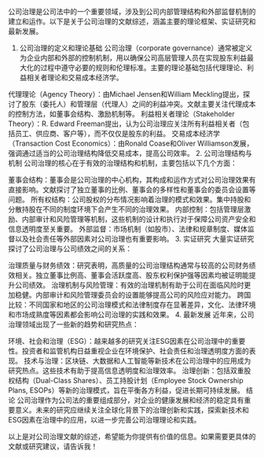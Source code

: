 公司治理是公司法中的一个重要领域，涉及到公司内部管理结构和外部监督机制的建立和运作。以下是关于公司治理的文献综述，涵盖主要的理论框架、实证研究和最新发展。

1. 公司治理的定义和理论基础
公司治理（corporate governance）通常被定义为企业内部和外部的控制机制，用以确保公司高层管理人员在实现股东利益最大化的过程中遵守必要的规则和伦理标准。主要的理论基础包括代理理论、利益相关者理论和交易成本经济学。

代理理论（Agency Theory）：由Michael Jensen和William Meckling提出，探讨了股东（委托人）和管理层（代理人）之间的利益冲突。文献主要关注代理成本的控制方法，如董事会结构、激励机制等。
利益相关者理论（Stakeholder Theory）：R. Edward Freeman提出，认为公司治理应关注所有利益相关者（包括员工、供应商、客户等），而不仅仅是股东的利益。
交易成本经济学（Transaction Cost Economics）：由Ronald Coase和Oliver Williamson发展，强调通过适当的公司治理结构降低交易成本，提高公司效率。
2. 公司治理结构与机制
公司治理的核心在于有效的治理结构和机制，主要包括以下几个方面：

董事会结构：董事会是公司治理的中心机构，其构成和运作方式对公司治理效果有直接影响。文献探讨了独立董事的比例、董事会的多样性和董事会的委员会设置等问题。
所有权结构：公司股权的分布情况影响着治理的模式和效果。集中持股和分散持股在不同的制度环境下会产生不同的治理效果。
内部控制：包括管理层激励、内部审计和风险管理等机制，这些机制的设计和执行对于保障公司资产安全和信息透明度至关重要。
外部监督：市场机制（如股市）、法律和规章制度、媒体监督以及社会责任等外部因素对公司治理也有重要影响。
3. 实证研究
大量实证研究探讨了公司治理与公司绩效之间的关系：

治理质量与财务绩效：研究表明，高质量的公司治理结构通常与较高的公司财务绩效相关。独立董事比例高、董事会活跃度高、股东权利保护强等因素均被证明能提升公司绩效。
治理机制与风险管理：有效的治理机制有助于公司在面临风险时更加稳健。内部审计和风险管理委员会的设置能够提高公司的风险应对能力。
跨国比较：不同国家和地区的公司治理模式和法律制度存在显著差异，文化、法律环境和市场成熟度等因素都会影响公司治理的实践和效果。
4. 最新发展
近年来，公司治理领域出现了一些新的趋势和研究热点：

环境、社会和治理（ESG）：越来越多的研究关注ESG因素在公司治理中的重要性。投资者和监管机构日益重视企业在环境保护、社会责任和治理透明度方面的表现。
技术与治理：区块链、大数据和人工智能等新技术在公司治理中的应用成为研究热点。这些技术有助于提高信息透明度和治理效率。
治理创新：包括双重股权结构（Dual-Class Shares）、员工持股计划（Employee Stock Ownership Plans, ESOPs）等新的治理模式，旨在平衡各方利益，促进长期可持续发展。
结论
公司治理作为公司法的重要组成部分，对企业的健康发展和经济的稳定具有重要意义。未来的研究应继续关注全球化背景下的治理创新和实践，探索新技术和ESG因素在治理中的应用，以进一步完善公司治理理论和实践。

以上是对公司治理文献的综述，希望能为你提供有价值的信息。如果需要更具体的文献或研究建议，请告诉我！
